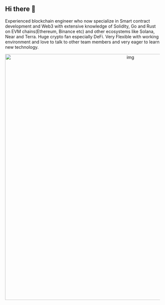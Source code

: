 ## Hi there 👋

Experienced blockchain engineer who now specialize in Smart contract development and Web3 with extensive knowledge of Solidity, Go and Rust on EVM chains(Ethereum, Binance etc) and other ecosystems like Solana, Near and Terra. Huge crypto fan especially DeFi. Very Flexible with working environment and love to talk to other team members and very eager to learn new technology.

<p align="center">
<img src="https://i.postimg.cc/LsTkdcs5/61dc2a68-bc6e-407b-9b04-3b2d39a3316b.png" width="800" alt="img" />
</p>
